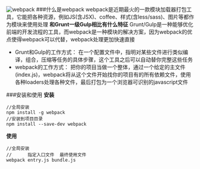 ![webpack](http://webpack.github.io/assets/what-is-webpack.png)
###什么是webpack
webpack是近期最火的一款模块加载器打包工具，它能把各种资源，例如JS(含JSX)、coffee、样式(含less/sass)、图片等都作为模块来使用处理
**和Grunt一级Gulp相比有什么特征**
Grunt/Gulp是一种能够优化前端的开发流程的工具，而webpack是一种模块的解决方案，因为webpack的优点使得webpack可以代替，webpack处理更加快速直接
- Grunt和Gulp的工作方式：
在一个配置文件中，指明对某些文件进行类似编译，组合，压缩等任务的具体步骤，这个工具之后可以自动替你完整这些任务
- webpack的工作方式：
把你的项目当做一个整体，通过一个给定的主文件(index.js)，webpack将从这个文件开始找你的项目有的所有依赖文件，使用各种loaders处理各种文件，最后打包为一个浏览器可识别的javascript文件

###安装和使用
**安装**
```
//全局安装
npm install -g webpack
//安装到项目目录
npm install --save-dev webpack
```
**使用**
```
//全局安装
//      指定入口文件  最终使用文件
webpack entry.js bundle.js
```
